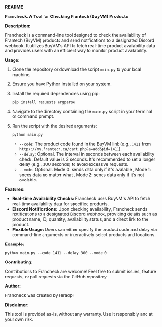 **README**

**Francheck: A Tool for Checking Frantech (BuyVM) Products**

**Description:**

Francheck is a command-line tool designed to check the availability of Frantech (BuyVM) products and send notifications to a designated Discord webhook. It utilizes BuyVM's API to fetch real-time product availability data and provides users with an efficient way to monitor product availability.

**Usage:**

1. Clone the repository or download the script `main.py` to your local machine.

2. Ensure you have Python installed on your system.

3. Install the required dependencies using pip:

   ```
   pip install requests argparse
   ```

4. Navigate to the directory containing the `main.py` script in your terminal or command prompt.

5. Run the script with the desired arguments:

   ```
   python main.py
   ```

   - `--code`: The product code found in the BuyVM link (e.g., `1411` from `https://my.frantech.ca/cart.php?a=add&pid=1411`).
   - `--delay`: Optional. The interval in seconds between each availability check. Default value is 3 seconds. It's recommended to set a longer delay (e.g., 300 seconds) to avoid excessive requests.
   - `--mode`: Optional. Mode 0: sends data only if it's avalable , Mode 1: sneds data no matter what , Mode 2: sends data only if it's not avalable.

**Features:**

- **Real-time Availability Checks:** Francheck uses BuyVM's API to fetch real-time availability data for specified products.
- **Discord Notifications:** Upon checking availability, Francheck sends notifications to a designated Discord webhook, providing details such as product name, ID, quantity, availability status, and a direct link to the product.
- **Flexible Usage:** Users can either specify the product code and delay via command-line arguments or interactively select products and locations.

**Example:**

```
python main.py --code 1411 --delay 300 --mode 0
```


**Contributing:**

Contributions to Francheck are welcome! Feel free to submit issues, feature requests, or pull requests via the GitHub repository.


**Author:**

Francheck was created by Hiradpi.

**Disclaimer:**

This tool is provided as-is, without any warranty. Use it responsibly and at your own risk.
